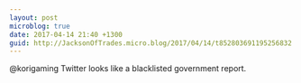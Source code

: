 ```yaml
---
layout: post
microblog: true
date: 2017-04-14 21:40 +1300
guid: http://JacksonOfTrades.micro.blog/2017/04/14/t852803691195256832.html
---
```

@korigaming Twitter looks like a blacklisted government report.
